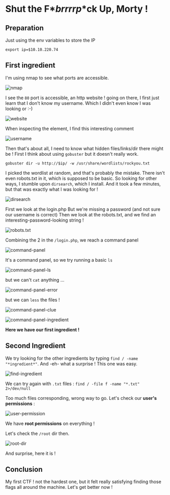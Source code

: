 # Shut the F\**brrrrp*\*ck Up, Morty !

## Preparation

Just using the env variables to store the IP

`
export ip=$10.10.220.74
`

## First ingredient

I'm using nmap to see what ports are accessible.

![nmap](https://github.com/oghobhainn/TryHackMe/blob/main/images/rickmorty/nmap.png)

I see the `80` port is accessible, an http website !
going on there, I first just learn that I don't know my username. Which I didn't even know I was looking or :-)

![website](https://github.com/oghobhainn/TryHackMe/blob/main/images/rickmorty/website.png)

When inspecting the element, I find this interesting comment

![username](https://github.com/oghobhainn/TryHackMe/blob/main/images/rickmorty/username.png)

Then that's about all, I need to know what hidden files/links/dir there might be !
First I think about using `gobuster` but it doesn't really work.

`
gobuster dir -u http://$ip/ -w /usr/share/wordlists/rockyou.txt
`

I picked the wordlist at random, and that's probably the mistake. There isn't even robots.txt in it, which is supposed to be basic.
So looking for other ways, I stumble upon `dirsearch`, which I install.
And it took a few minutes, but that was exactly what I was looking for ! 

![dirsearch](https://github.com/oghobhainn/TryHackMe/blob/main/images/rickmorty/dirsearch.png)

First we look at the login.php
But we're missing a password (and not sure our username is correct)
Then we look at the robots.txt, and we find an interesting-password-looking string !

![robots.txt](https://github.com/oghobhainn/TryHackMe/blob/main/images/rickmorty/robots.txt.png)

Combining the 2 in the `/login.php`, we reach a command panel

![command-panel](https://github.com/oghobhainn/TryHackMe/blob/main/images/rickmorty/command-panel.png)

It's a command panel, so we try running a basic `ls`

![command-panel-ls](https://github.com/oghobhainn/TryHackMe/blob/main/images/rickmorty/command-panel-ls.png)

but we can't `cat` anything ...

![command-panel-error](https://github.com/oghobhainn/TryHackMe/blob/main/images/rickmorty/command-panel-cat.png)

but we can `less` the files !

![command-panel-clue](https://github.com/oghobhainn/TryHackMe/blob/main/images/rickmorty/command-panel-less.png)

![command-panel-ingredient](https://github.com/oghobhainn/TryHackMe/blob/main/images/rickmorty/command-panel-ingredient.png)

__Here we have our first ingredient !__

## Second Ingredient

We try looking for the other ingredients by typing `find / -name "*ingredient*"`. And -eh- what a surprise ! This one was easy.

![find-ingredient](https://github.com/oghobhainn/TryHackMe/blob/main/images/rickmorty/find-ingredient.png)

We can try again with `.txt` files : `find / -file f -name "*.txt" 2>/dev/null`

Too much files corresponding, wrong way to go. Let's check our __user's permissions__ : 

![user-permission](https://github.com/oghobhainn/TryHackMe/blob/main/images/rickmorty/user-permission.png)

We have __root permissions__ on everything !

Let's check the `/root` dir then.

![root-dir](https://github.com/oghobhainn/TryHackMe/blob/main/images/rickmorty/root-dir.png)

And surprise, here it is !

## Conclusion

My first CTF ! not the hardest one, but it felt really satisfying finding those flags all around the machine. Let's get better now !
